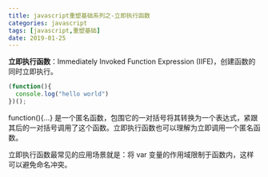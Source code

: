 ```yaml
---
title: javascript重塑基础系列之-立即执行函数
categories: javascript
tags: [javascript,重塑基础]
date: 2019-01-25
---
```


**立即执行函数**：Immediately Invoked Function Expression (IIFE)，创建函数的同时立即执行。
```javascript
(function(){
  console.log("hello world")
})();
```
function(){…}  是一个匿名函数，包围它的一对括号将其转换为一个表达式，紧跟其后的一对括号调用了这个函数。立即执行函数也可以理解为立即调用一个匿名函数。

立即执行函数最常见的应用场景就是：将 var 变量的作用域限制于函数内，这样可以避免命名冲突。
